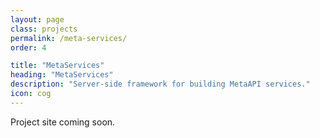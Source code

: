 ```yaml
---
layout: page
class: projects
permalink: /meta-services/
order: 4

title: "MetaServices"
heading: "MetaServices"
description: "Server-side framework for building MetaAPI services."
icon: cog
---
```


Project site coming soon.